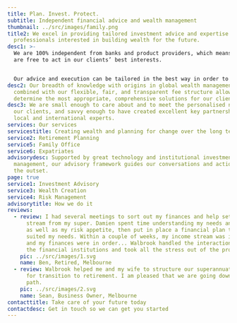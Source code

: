 ```yaml
---
title: Plan. Invest. Protect.
subtitle: Independent financial advice and wealth management
thumbnail: ../src/images/family.png
title2: We excel in providing tailored investment advice and expertise for
  professionals interested in building wealth for the future.
desc1: >-
  We are 100% independent from banks and product providers, which means that we
  are free to act in our clients’ best interests. 


  Our advice and execution can be tailored in the best way in order to meet your investment objectives and to realise your vision.
desc2: Our breadth of knowledge with origins in global wealth management,
  combined with our flexible, fair, and transparent fee structure allows us to
  determine the most appropriate, comprehensive solutions for our clients.
desc3: We are small enough to care about and to meet the personalised needs of
  our clients, and savvy enough to have created excellent key partnerships with
  local and international experts.
services: Our services
servicestitle: Creating wealth and planning for change over the long term
service2: Retirement Planning
service5: Family Office
service6: Expatriates
advisorydesc: Supported by great technology and institutional investment
  management, our advisory framework guides our conversations and actions from
  the outset.
page: true
service1: Investment Advisory
service3: Wealth Creation
service4: Risk Management
advisorytitle: How we do it
reviews:
  - review: I had several meetings to sort out my finances and help set up an income
      stream from my super. Damien spent time understanding my needs and wants
      as well as my risk appetite, then put in place a financial plan that
      suited my needs. Within a couple of weeks, my income stream was in place
      and my finances were in order... Walbrook handled the interactions with
      the financial institutions and took all the stress out of the process.
    pic: ../src/images/1.svg
    name: Ben, Retired, Melbourne
  - review: Walbrook helped me and my wife to structure our superannuation and allow
      for transition to retirement. I am pleased that we are going down a safe
      path.
    pic: ../src/images/2.svg
    name: Sean, Business Owner, Melbourne
contacttitle: Take care of your future today
contactdesc: Get in touch so we can get you started
---
```

